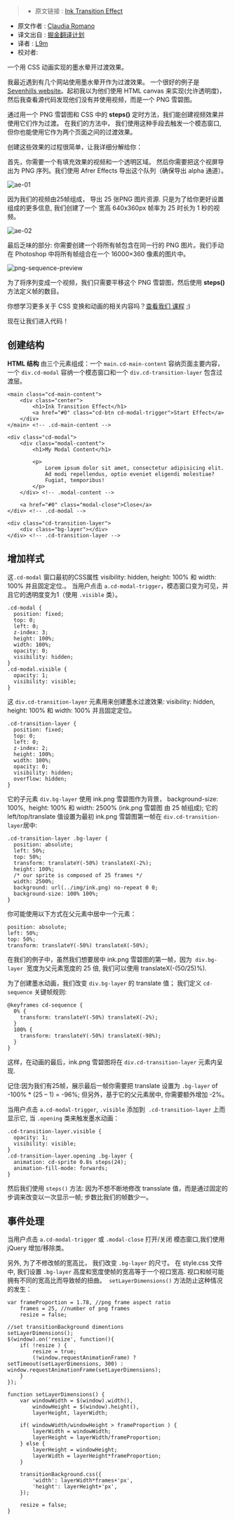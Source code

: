 >* 原文链接 : [Ink Transition Effect](https://codyhouse.co/gem/ink-transition-effect/)
* 原文作者 : [Claudia Romano](https://twitter.com/romano_cla)
* 译文出自 : [掘金翻译计划](https://github.com/xitu/gold-miner)
* 译者 : [L9m](https://github.com/L9m)
* 校对者:


一个用 CSS 动画实现的墨水晕开过渡效果。

我最近遇到有几个网站使用墨水晕开作为过渡效果。 一个很好的例子是 [Sevenhills website](http://www.sevenhillswholefoods.com/experience/)。起初我以为他们使用 HTML canvas 来实现(允许透明度)， 然后我查看源代码发现他们没有并使用视频，而是一个 PNG 雪碧图。

通过用一个 PNG 雪碧图和 CSS 中的 **steps()** 定时方法，我们能创建视频效果并使用它们作为过渡。 在我们的方法中， 我们使用这种手段去触发一个模态窗口, 但你也能使用它作为两个页面之间的过渡效果。

创建这些效果的过程很简单，让我详细分解给你：

首先，你需要一个有填充效果的视频和一个透明区域。 然后你需要把这个视屏导出为 PNG 序列。我们使用 Afrer Effects 导出这个队列（确保导出 alpha 通道）。

![ae-01](https://0bf196087c14ed19d1f11cf1-ambercreativelab.netdna-ssl.com/wp-content/uploads/2016/03/ae-01.png)

因为我们的视频由25帧组成， 导出 25 张PNG 图片资源. 只是为了给你更好设置组成的更多信息, 我们创建了一个 宽高 640x360px 帧率为 25 时长为 1 秒的视频。

![ae-02](https://0bf196087c14ed19d1f11cf1-ambercreativelab.netdna-ssl.com/wp-content/uploads/2016/03/ae-02.png)

最后乏味的部分: 你需要创建一个将所有帧包含在同一行的 PNG 图片。我们手动在 Photoshop 中将所有帧组合在一个 16000×360 像素的图片中。

![png-sequence-preview](https://0bf196087c14ed19d1f11cf1-ambercreativelab.netdna-ssl.com/wp-content/uploads/2016/03/png-sequence-preview.png)

为了将序列变成一个视频，我们只需要平移这个 PNG 雪碧图，然后使用 **steps()** 方法定义帧的数目。

你想学习更多关于 CSS 变换和动画的相关内容吗？[查看我们 课程](https://codyhouse.co/course/mastering-css-transitions-transformations-animations/) ;)

现在让我们进入代码！

## 创建结构

 **HTML 结构** 由三个元素组成：一个 `main.cd-main-content` 容纳页面主要内容，一个 `div.cd-modal` 容纳一个模态窗口和一个 `div.cd-transition-layer` 包含过渡层。

    <main class="cd-main-content">
        <div class="center">
            <h1>Ink Transition Effect</h1>
            <a href="#0" class="cd-btn cd-modal-trigger">Start Effect</a>
        </div>
    </main> <!-- .cd-main-content -->

    <div class="cd-modal">
        <div class="modal-content">
            <h1>My Modal Content</h1>

            <p>
                Lorem ipsum dolor sit amet, consectetur adipisicing elit. 
                Ad modi repellendus, optio eveniet eligendi molestiae? 
                Fugiat, temporibus! 
            </p>
        </div> <!-- .modal-content -->

        <a href="#0" class="modal-close">Close</a>
    </div> <!-- .cd-modal -->

    <div class="cd-transition-layer"> 
        <div class="bg-layer"></div>
    </div> <!-- .cd-transition-layer -->

## 增加样式

这`.cd-modal` 窗口最初的CSS属性 visibility: hidden, height: 100% 和 width: 100% 并且固定定位.。
当用户点击 `a.cd-modal-trigger`，模态窗口变为可见，并且它的透明度变为1（使用 `.visible` 类）。

    .cd-modal {
      position: fixed;
      top: 0;
      left: 0;
      z-index: 3;
      height: 100%;
      width: 100%;
      opacity: 0;
      visibility: hidden;
    }
    .cd-modal.visible {
      opacity: 1;
      visibility: visible;
    }

这 `div.cd-transition-layer` 元素用来创建墨水过渡效果:  visibility: hidden, height: 100% 和 width: 100% 并且固定定位。

    .cd-transition-layer {
      position: fixed;
      top: 0;
      left: 0;
      z-index: 2;
      height: 100%;
      width: 100%;
      opacity: 0;
      visibility: hidden;
      overflow: hidden;
    }

它的子元素 `div.bg-layer` 使用 ink.png 雪碧图作为背景， background-size: 100%,  height: 100% 和 width: 2500% (ink.png 雪碧图 由 25 帧组成); 它的 left/top/translate 值设置为最初 ink.png 雪碧图第一帧在 `div.cd-transition-layer`居中:

    .cd-transition-layer .bg-layer {
      position: absolute;
      left: 50%;
      top: 50%;
      transform: translateY(-50%) translateX(-2%);
      height: 100%;
      /* our sprite is composed of 25 frames */
      width: 2500%;
      background: url(../img/ink.png) no-repeat 0 0;
      background-size: 100% 100%;
    }

你可能使用以下方式在父元素中居中一个元素：

    position: absolute;
    left: 50%;
    top: 50%;
    transform: translateY(-50%) translateX(-50%);

在我们的例子中，虽然我们想要居中 ink.png 雪碧图的第一帧，因为  `div.bg-layer`  宽度为父元素宽度的 25 倍, 我们可以使用 translateX(-(50/25)%).

为了创建墨水动画，我们改变 `div.bg-layer` 的  translate 值； 我们定义 `cd-sequence` 关键帧规则:

    @keyframes cd-sequence {
      0% {
        transform: translateY(-50%) translateX(-2%);
      }
      100% {
        transform: translateY(-50%) translateX(-98%);
      }
    }

这样，在动画的最后，ink.png 雪碧图将在 `div.cd-transition-layer` 元素内呈现.

记住:因为我们有25帧，展示最后一帧你需要把 translate 设置为 `.bg-layer` of -100% * (25 – 1) = -96%; 但另外，基于它的父元素居中, 你需要额外增加 -2%。

当用户点击 `a.cd-modal-trigger`, `.visible` 添加到  `.cd-transition-layer` 上而显示它, 当 `.opening` 类来触发墨水动画：

    .cd-transition-layer.visible {
      opacity: 1;
      visibility: visible;
    }
    .cd-transition-layer.opening .bg-layer {
      animation: cd-sprite 0.8s steps(24);
      animation-fill-mode: forwards;
    }

然后我们使用 `steps()` 方法: 因为不想不断地修改 transslate 值，而是通过固定的步调来改变以一次显示一帧; 步数比我们的帧数少一。

## 事件处理

当用户点击 `a.cd-modal-trigger` 或 `.modal-close` 打开/关闭 模态窗口,我们使用 jQuery 增加/移除类。

另外, 为了不修改帧的宽高比， 我们改变 `.bg-layer` 的尺寸。 在 style.css 文件中, 我们设置 `.bg-layer` 高度和宽度使帧的宽高等于一个视口宽高. 视口和帧可能拥有不同的宽高比而导致帧的扭曲。  `setLayerDimensions()` 方法防止这种情况的发生：

    var frameProportion = 1.78, //png frame aspect ratio
        frames = 25, //number of png frames
        resize = false;

    //set transitionBackground dimentions
    setLayerDimensions();
    $(window).on('resize', function(){
        if( !resize ) {
            resize = true;
            (!window.requestAnimationFrame) ? setTimeout(setLayerDimensions, 300) : window.requestAnimationFrame(setLayerDimensions);
        }
    });

    function setLayerDimensions() {
        var windowWidth = $(window).width(),
            windowHeight = $(window).height(),
            layerHeight, layerWidth;

        if( windowWidth/windowHeight > frameProportion ) {
            layerWidth = windowWidth;
            layerHeight = layerWidth/frameProportion;
        } else {
            layerHeight = windowHeight;
            layerWidth = layerHeight*frameProportion;
        }

        transitionBackground.css({
            'width': layerWidth*frames+'px',
            'height': layerHeight+'px',
        });

        resize = false;
    }




</div>

</div>
